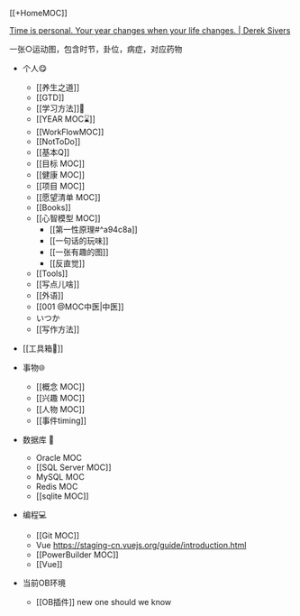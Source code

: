 [[+HomeMOC]]

[Time is personal. Your year changes when your life changes. | Derek Sivers](https://sive.rs/mny)



一张○运动图，包含时节，卦位，病症，对应药物




- 个人😋
	- [[养生之道]]
	- [[GTD]]
	- [[学习方法]]🔬
	- [[YEAR MOC⌛]]
	- [[WorkFlowMOC]]
	- [[NotToDo]]
	- [[基本Q]]
	- [[目标 MOC]]
	- [[健康 MOC]]
	- [[项目 MOC]]
	- [[愿望清单 MOC]]
	- [[Books]]
	- [[心智模型 MOC]]
		-  [[第一性原理#^a94c8a]]
		- [[一句话的玩味]]
		- [[一张有趣的图]]
		- [[反直觉]]
	- [[Tools]]
	- [[写点儿啥]]
	- [[外语]]
	- [[001 @MOC中医|中医]]
	- いつか
	- [[写作方法]]

- [[工具箱🧰]]

- 事物🌐
	- [[概念 MOC]]
	- [[兴趣 MOC]]
	- [[人物 MOC]]
	- [[事件timing]]

- 数据库 🍻
	- Oracle MOC
	- [[SQL Server MOC]]
	- MySQL MOC
	- Redis MOC
	- [[sqlite MOC]]

- 编程💻
	- [[Git MOC]] 
	- Vue https://staging-cn.vuejs.org/guide/introduction.html
	- [[PowerBuilder MOC]]
	- [[Vue]]

- 当前OB环境
	- [[OB插件]]
new one should we know
